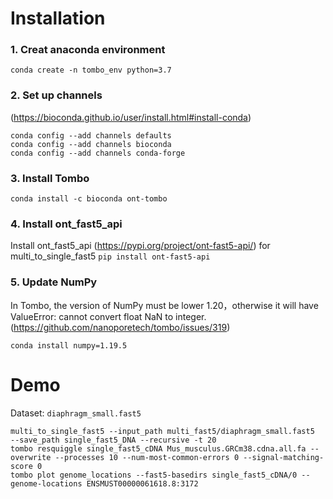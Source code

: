 # Installation

### 1. Creat anaconda environment
```
conda create -n tombo_env python=3.7
```

### 2. Set up channels
 (https://bioconda.github.io/user/install.html#install-conda)
 
```
conda config --add channels defaults
conda config --add channels bioconda
conda config --add channels conda-forge
```

### 3. Install Tombo
```
conda install -c bioconda ont-tombo
```

### 4. Install ont_fast5_api
Install ont_fast5_api (https://pypi.org/project/ont-fast5-api/) for multi_to_single_fast5
```pip install ont-fast5-api```

### 5. Update NumPy  
In Tombo, the version of NumPy must be lower 1.20，otherwise it will have ValueError: cannot convert float NaN to integer.(https://github.com/nanoporetech/tombo/issues/319)

```conda install numpy=1.19.5```


# Demo

Dataset: ` diaphragm_small.fast5 `

```
multi_to_single_fast5 --input_path multi_fast5/diaphragm_small.fast5  --save_path single_fast5_DNA --recursive -t 20
tombo resquiggle single_fast5_cDNA Mus_musculus.GRCm38.cdna.all.fa --overwrite --processes 10 --num-most-common-errors 0 --signal-matching-score 0
tombo plot genome_locations --fast5-basedirs single_fast5_cDNA/0 --genome-locations ENSMUST00000061618.8:3172
```

